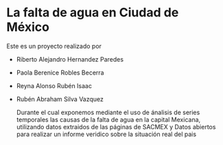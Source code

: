 # La falta de agua en Ciudad de México

Este es un proyecto realizado por 

- Riberto Alejandro Hernandez Paredes

- Paola Berenice Robles Becerra

- Reyna Alonso Rubén Isaac

- Rubén Abraham Silva Vazquez
  
  Durante el cual exponemos mediante el uso de ánalisis de series temporales las causas de la falta de agua en la capital Mexicana, utilizando datos extraidos de las páginas de SACMEX y Datos abiertos para realizar un informe veridico sobre la situación real del pais
